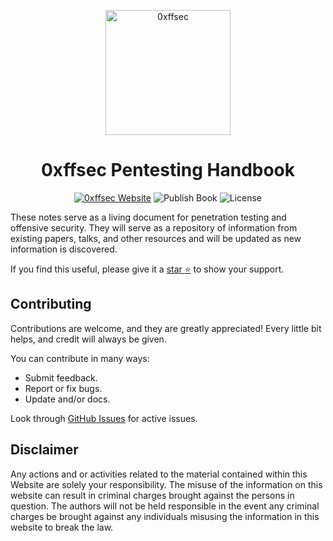 <p align="center">
    <a href="https://0xffsec.com/handbook">
        <img src="https://0xffsec.com/handbook/images/logo.png" alt="0xffsec" width="200">
    </a>
</p>
<h1 align="center">0xffsec Pentesting Handbook</h1>
<p align="center">
    <a href="http://0xffsec.com/handbook"><img src="https://img.shields.io/badge/website-url-success" alt="0xffsec Website"></a>
    <img src="https://github.com/0xffsec/book/workflows/Publish%20Book/badge.svg" alt="Publish Book">
    <img alt="License" src="https://img.shields.io/github/license/0xffsec/handbook">
</p>

These notes serve as a living document
for penetration testing
and offensive security.
They will serve
as a repository of information
from existing papers,
talks,
and other resources
and will be updated
as new information is discovered.

If you find this useful,
please give it a [star :star:](https://github.com/0xffsec/handbook)
to show your support.

## Contributing

Contributions are welcome,
and they are greatly appreciated!
Every little bit helps,
and credit will always be given.

You can contribute in many ways:

- Submit feedback.
- Report or fix bugs.
- Update and/or docs.

Look through [GitHub Issues](https://github.com/0xffsec/handbook/issues)
for active issues.

## Disclaimer

Any actions and or activities related to the material contained within this Website are solely your responsibility. The misuse of the information on this website can result in criminal charges brought against the persons in question.
The authors will not be held responsible in the event any criminal charges be brought against any individuals misusing the information in this website to break the law.
